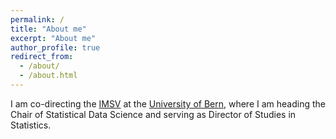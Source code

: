 ```yaml
---
permalink: /
title: "About me"
excerpt: "About me"
author_profile: true
redirect_from: 
  - /about/
  - /about.html
---
```


I am co-directing the [IMSV](http://www.imsv.unibe.ch/index_eng.html) at the [University of Bern](http://www.unibe.ch), where I am heading the Chair of Statistical Data Science and serving as Director of Studies in Statistics.   
            <!--My office (-106) is located in the "Alpenegg building", Alpeneggstrasse 22, 3012 Bern. </p> -->
    
 
